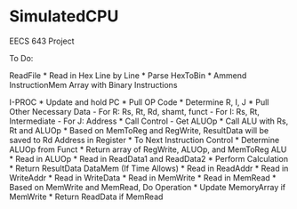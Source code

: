 # SimulatedCPU
EECS 643 Project

To Do:

ReadFile
	* Read in Hex Line by Line
	* Parse HexToBin
	* Ammend InstructionMem Array with Binary Instructions

I-PROC
	* Update and hold PC
	* Pull OP Code
	* Determine R, I, J
	* Pull Other Necessary Data
		- For R: Rs, Rt, Rd, shamt, funct
		- For I: Rs, Rt, Intermediate
		- For J: Address
	* Call Control
		- Get ALUOp
	* Call ALU with Rs, Rt and ALUOp
	* Based on MemToReg and RegWrite, ResultData will be saved to Rd Address in Register
	* To Next Instruction
Control
	* Determine ALUOp from Funct
	* Return array of RegWrite, ALUOp, and MemToReg
ALU
	* Read in ALUOp
	* Read in ReadData1 and ReadData2
	* Perform Calculation
	* Return ResultData
DataMem (If Time Allows)
	* Read in ReadAddr
	* Read in WriteAddr
	* Read in WriteData
	* Read in MemWrite
	* Read in MemRead
	* Based on MemWrite and MemRead, Do Operation
	* Update MemoryArray if MemWrite
	* Return ReadData if MemRead